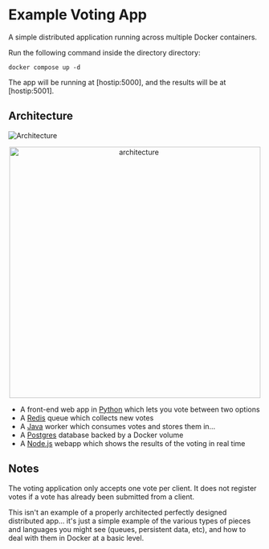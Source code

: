 Example Voting App
=========

A simple distributed application running across multiple Docker containers.

Run the following command inside the directory directory:
```
docker compose up -d
```
The app will be running at [hostip:5000], and the results will be at [hostip:5001].

Architecture
-----

![Architecture](https://user-images.githubusercontent.com/113725746/206869022-b74f040a-47af-4f21-aceb-72c057840bfa.jpg)


<p align="center">
<img src="https://user-images.githubusercontent.com/113725746/206869022-b74f040a-47af-4f21-aceb-72c057840bfa.jpg" alt="architecture" width="500"/>
</p>

* A front-end web app in [Python](/vote) which lets you vote between two options
* A [Redis](https://hub.docker.com/_/redis/) queue which collects new votes
* A [Java](/worker/src/main) worker which consumes votes and stores them in…
* A [Postgres](https://hub.docker.com/_/postgres/) database backed by a Docker volume
* A [Node.js](/result) webapp which shows the results of the voting in real time


Notes
-----

The voting application only accepts one vote per client. It does not register votes if a vote has already been submitted from a client.

This isn't an example of a properly architected perfectly designed distributed app... it's just a simple 
example of the various types of pieces and languages you might see (queues, persistent data, etc), and how to 
deal with them in Docker at a basic level. 
